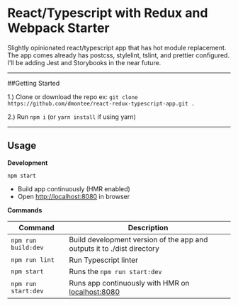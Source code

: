 # React/Typescript with Redux and Webpack Starter

Slightly opinionated react/typescript app that has hot module replacement. The app comes already has postcss, stylelint, tslint, and prettier configured. I'll be adding Jest and Storybooks in the near future.

---

##Getting Started

1.) Clone or download the repo ex: `git clone https://github.com/dmontee/react-redux-typescript-app.git .`

2.) Run `npm i` (or `yarn install` if using yarn)

---

## Usage

**Development**

`npm start`

-   Build app continuously (HMR enabled)
-   Open [http://localhost:8080](http://localhost:8080) in browser

**Commands**

| Command             | Description                                                               |
| ------------------- | ------------------------------------------------------------------------- |
| `npm run build:dev` | Build development version of the app and outputs it to ./dist directory   |
| `npm run lint`      | Run Typescript linter                                                     |
| `npm start`         | Runs the `npm run start:dev`                                              |
| `npm run start:dev` | Runs app continuously with HMR on [localhost:8080](http://localhost:8080) |
